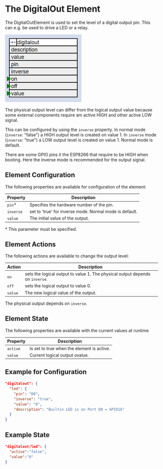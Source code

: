 # The DigitalOut Element

The DigitalOutElement is used to set the level of a digital output pin. This can e.g. be used to drive a LED or a relay.

![DigitalOutProperties and Actions](digitaloutapi.png)

The physical output level can differ from the logical output value because some external components require am active HIGH and other active LOW signal.

This can be configured by using the `inverse` property.
In normal mode (`inverse`: "false") a HIGH output level is created on value 1.
In `inverse` mode (`inverse`: "true") a LOW output level is created on value 1. Normal mode is default.

There are some GPIO pins it the ESP8266 that require to be HIGH when booting. Here the inverse mode is recommended for the output signal.

## Element Configuration

The following properties are available for configuration of the element:

| Property  | Description                                             |
| --------- | ------------------------------------------------------- |
| `pin`*    | Specifies the hardware number of the pin.               |
| `inverse` | set to 'true' for inverse mode. Normal mode is default. |
| `value`   | The initial value of the output.                        |

\* This parameter must be specified.

## Element Actions

The following actions are available to change the output level:

| Action  | Description                                                                   |
| ------- | ----------------------------------------------------------------------------- |
| `on`    | sets the logical output to value 1. The physical output depends on `inverse`. |
| `off`   | sets the logical output to value 0.                                           |
| `value` | The new logical value of the output.                                          |

The physical output depends on `inverse`.

## Element State

The following properties are available with the current values at runtime

| Property | Description                                |
| -------- | ------------------------------------------ |
| `active` | Is set to true when the element is active. |
| `value`  | Current logical output ovalue.              |

## Example for Configuration

```JSON
"digitalout": {
  "led": {
    "pin": "D0",
    "inverse": "true",
    "value": "0",
    "description": "Builtin LED is on Port D0 = GPIO16"
  }
}
```

## Example State

```JSON
"digitalout/led": {
  "active":"false",
  "value":"0"
}
```